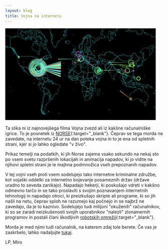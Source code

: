 ```yaml
---
layout: blog
title: Vojna na internetu
---
```


<a href="http://map.norsecorp.com/" target="_blank">
<img alt="internetna vojna" src="/images/posts/norske.jpg">
<a>

<!--more-->

Ta slika ni iz najnovejšega filma Vojna zvezd ali iz kakšne računalniške igrice.
To je posnetek iz [NORSE](http://map.norsecorp.com/){:target="_blank"}.
Čeprav se tega morda ne zavedate, na internetu 24 ur na dan poteka vojna
in to je ena od spletnih strani, kjer si jo lahko ogledate "v živo".

Prikaz temelji na podatkih, ki jih Norse zajema vsako sekundo na nekaj sto
po vsem svetu razpršenih lokacijah in animacija napadov, ki jo vidite na
njihovi spletni strani je le majhna podmnožica vseh prepoznanih napadov.

V tej vojni vseh proti vsem sodelujejo tako internetne kriminalne
združbe, kot vojaški oddelki za internetno bojevanje posameznih 
držav (države uradno to seveda zanikajo). Napadajo hekerji, ki poskušajo
vdreti v kakšno odmevno tarčo in se tako proslaviti s svojim poznavanjem 
internetnih tehnologij in napadajo otroci, ki preizkušajo skripte 
ali programe, ki so jih našli na netu, čeprav sploh ne razumejo kaj 
počnejo in se najbrž ne zavedajo, da je to kaznivo. Sodelujejo tudi
milijoni "okuženih" računalnikov, ki so se zaradi neizkušenosti svojih 
uporabnikov "nalezli" zlonamernih programov in postali člani škodljivih
[robotskih omrežij](https://en.wikipedia.org/wiki/Botnet){:target="_blank"}.

Morda je med njimi tudi računalnik, na katerem zdaj tole berete.
Če vas je zaskrbelo, lahko nadaljujte [tukaj](/storitve/pregledsistema.html).

LP, Miro
